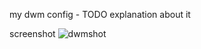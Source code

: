 my dwm config - TODO explanation about it

screenshot
![dwmshot](https://raw.githubusercontent.com/jyeno/dwm/master/screenshots/dwmshot.png)
